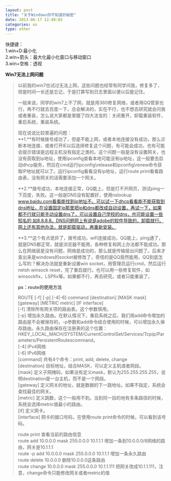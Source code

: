 ```yaml
---
layout: post
title: "关于Windows你不知道的秘密"
date: 2013-06-17 12:49:03
categories: os
type: other
---
```


快捷键：  
1.win+D:最小化  
2.win+箭头：最大化最小化窗口与移动窗口  
3.win+空格：透视   

**Win7无法上网问题**

>以前我的win7也试过无法上网，这些问题也经常有同学问我，修复多了，但是时间一长还是忘记，于是打算写到日志里面以便以后能记住。
>
>一般来说，同学的win7上不了网，就是用360修复网络，或者用QQ管家也行，再不行就去百度一下，总会解决的，实在不行，也不想去研究就会问我或者重装，怎么说大家都是掌握了四大法宝的：关闭重开，卸载重装软件，重启系统，重装系统。
>
>现在说说比较普遍的问题：  
>**1.**有时候拨号成功了，但是不能上网，或者本地连接没有成功，那么诊断本地连接，或者打开IE以后选择修复这个问题，有可能会成功，也有可能会提示错误是远程主机没有指定之类的。这个问题一般是没有设置网关，也没有获取到ip地址，使用ipconfig查看本地可能没有ip地址，这一般要去启动dhcp服务，然后在cmd运行ipconfig\\release和ipconfig\\renew命令获取IP地址就可以了。运行ipconfig看看没有ip地址，运行route print看看路由表，没有网关的话需要添加一个网关。
>
>**2.**拨号成功，本地连接正常，QQ能上，但是打不开网页，测试ping一下百度，失败。这一般是DNS没有配置好，使用nslookup www.baidu.com看看能找到ip地址不。可以试一下dhcp看看能不能获取到dns地址，在设置固定ip那里把ip和dns都改成自动设置，再试一下，如果都不行就只能手动设置dns了，可以设置自己学校的dns，也可能设置一些知名的,如8.8.8.8。DNS问题网上有说是adobe的软件导致的，卸载就行。网上还有其他办法，就是卸载驱动，再重新安装。
>
>**3.**这个有点诡异了，拨号成功，wifi连接成功，QQ能上，ping通了，就是DNS都正常，就是浏览器不能用，各种修复和网上办法都不能成功。那么在网络层是没有问题，网络是成功的，那么就是传输层出问题了。后来才查出来是windows的socket被修改了，奇怪的是QQ竟然能用，QQ到底怎么写的？解决办法就是重新设置win socket，用管理员运行cmd，然后运行netsh winsock reset，完了重启就行。也可以用一些修复软件，如winsockfix，LSPfix等。如果都不行，再去研究，或者只能重装了。
>
>
>**ps：route的使用方法**
>
>ROUTE \[-f\] \[-p\] \[-4|-6\] command \[destination\] \[MASK mask\] \[gateway\] \[METRIC metric\] \[IF interface\]  
>\[-f\] 清除所有网关项的路由表。这个参数慎用。  
>\[-p\] 增加永久路由。在默认情况下，重启系统之后，我们用add命令增加的路由是不会被保存的，-p参数和add命令结合使用的时候，可以增加永久保存路由。永久路由保存在注册表的这个位置：HKEY_LOCAL_MACH/SYSTEM/CurrentControlSet/Services/Tcpip/Parameters/PersistentRoutescommand。  
>\[-4\] IPv4网络  
>\[-6\] IPv6网络  
>\[command\] 共有4个命令：print, add, delete, change  
>\[destination\] 目标地址，结合MASK，可以定义主机或者网段。  
>\[mask\] 定义子网掩码，如果没有定义mask，默认为255.255.255.255，说明destination是一台主机，而不是一个网段。  
>\[gateway\] 定义网关的地址，就是数据的下一跳地址。如果不指定，系统会查找最佳的网关。  
>\[metric\] 定义跳数，这个一般用不到。当到同一目的地有多条路径的时候，系统会选择metric值最小的路由。  
>\[if\] 定义网卡。  
>\[interface\] 网卡的接口号码，在使用route print命令的时候，可以看到该号码。  
>
>route print 查看当前的路由信息  
>route add 10.0.0.0 mask 255.0.0.0 10.1.1.1 增加一条到10.0.0.0/8网络的路由，网关是10.1.1.1  
>route -p add 10.0.0.0 mask 255.0.0.0 10.1.1.1 增加一条永久路由  
>route delete 10.0.0.0 删除10.0.0.0这条路由  
>route change 10.0.0.0 mask 255.0.0.0 10.1.1.111 把网关改成10.1.1.111，注意，change命令只能修改网关或者metric的值  
